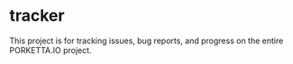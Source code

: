 # tracker
This project is for tracking issues, bug reports, and progress on the entire PORKETTA.IO project.
